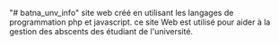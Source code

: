 "# batna_unv_info" 
site web créé en utilisant les langages de programmation php et javascript.
ce site Web est utilisé pour aider à la gestion des abscents des étudiant de l'université.
